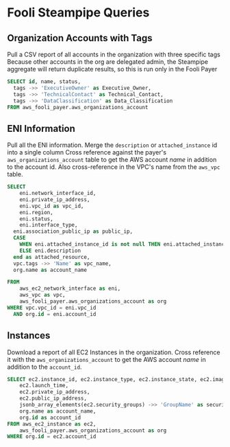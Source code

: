 # Fooli Steampipe Queries

## Organization Accounts with Tags
Pull a CSV report of all accounts in the organization with three specific tags
Because other accounts in the org are delegated admin, the Steampipe aggregate will return duplicate results, so this is run only in the Fooli Payer

```sql
SELECT id, name, status,
  tags ->> 'ExecutiveOwner' as Executive_Owner,
  tags ->> 'TechnicalContact' as Technical_Contact,
  tags ->> 'DataClassification' as Data_Classification
FROM aws_fooli_payer.aws_organizations_account
```

## ENI Information

Pull all the ENI information. Merge the `description` or `attached_instance` id into a single column
Cross reference against the payer's `aws_organizations_account` table to get the AWS account _name_ in addition to the account id. Also cross-reference in the VPC's name from the `aws_vpc` table.

```sql
SELECT
	eni.network_interface_id,
	eni.private_ip_address,
	eni.vpc_id as vpc_id,
	eni.region,
	eni.status,
	eni.interface_type,
  eni.association_public_ip as public_ip,
  CASE
    WHEN eni.attached_instance_id is not null THEN eni.attached_instance_id
    ELSE eni.description
  end as attached_resource,
  vpc.tags ->> 'Name' as vpc_name,
  org.name as account_name

FROM
	aws_ec2_network_interface as eni,
	aws_vpc as vpc,
	aws_fooli_payer.aws_organizations_account as org
WHERE vpc.vpc_id = eni.vpc_id
  AND org.id = eni.account_id

```

## Instances

Download a report of all EC2 Instances in the organization. Cross reference it with the `aws_organizations_account` to get the AWS account _name_ in addition to the `account_id`.

```sql
SELECT ec2.instance_id, ec2.instance_type, ec2.instance_state, ec2.image_id,
	ec2.launch_time,
	ec2.private_ip_address,
	ec2.public_ip_address,
	jsonb_array_elements(ec2.security_groups) ->> 'GroupName' as security_group_name,
	org.name as account_name,
	org.id as account_id
FROM aws_ec2_instance as ec2,
	aws_fooli_payer.aws_organizations_account as org
WHERE org.id = ec2.account_id
```